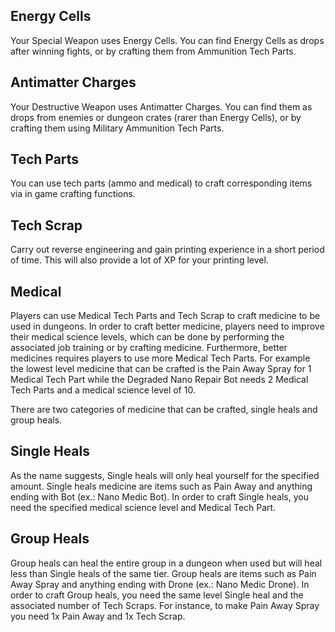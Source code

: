 ## Energy Cells  

Your Special Weapon uses Energy Cells. You can find Energy Cells as drops after winning fights, or by crafting them from Ammunition Tech Parts.  

## Antimatter Charges 

Your Destructive Weapon uses Antimatter Charges. You can find them as drops from enemies or dungeon crates (rarer than Energy Cells), or by crafting them using Military Ammunition Tech Parts.  

## Tech Parts  
You can use tech parts (ammo and medical) to craft corresponding items via in game crafting functions.  

## Tech Scrap  
Carry out reverse engineering and gain printing experience in a short period of time. This will also provide a lot of XP for your printing level.

## Medical  

Players can use Medical Tech Parts and Tech Scrap to craft medicine to be used in dungeons. In order to craft better medicine, players need to improve their medical science levels, which can be done by performing the associated job training or by crafting medicine. Furthermore, better medicines requires players to use more Medical Tech Parts. For example the lowest level medicine that can be crafted is the Pain Away Spray for 1 Medical Tech Part while the Degraded Nano Repair Bot needs 2 Medical Tech Parts and a medical science level of 10.  
  
There are two categories of medicine that can be crafted, single heals and group heals.  

## Single Heals  

As the name suggests, Single heals will only heal yourself for the specified amount. Single heals medicine are items such as Pain Away and anything ending with Bot (ex.: Nano Medic Bot). In order to craft Single heals, you need the specified medical science level and Medical Tech Part.  

## Group Heals  

Group heals can heal the entire group in a dungeon when used but will heal less than Single heals of the same tier. Group heals are items such as Pain Away Spray and anything ending with Drone (ex.: Nano Medic Drone). In order to craft Group heals, you need the same level Single heal and the associated number of Tech Scraps. For instance, to make Pain Away Spray you need 1x Pain Away and 1x Tech Scrap.  
